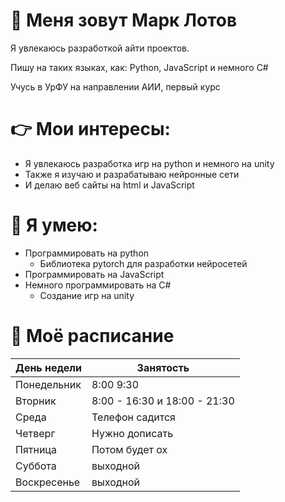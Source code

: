 # 👋 Меня зовут Марк Лотов

Я увлекаюсь разработкой айти проектов.

Пишу на таких языках, как: Python, JavaScript и немного C#

Учусь в УрФУ на направлении АИИ, первый курс


# 👉 Мои интересы:

- Я увлекаюсь разработка игр на python и немного на unity
- Также я изучаю и разрабатываю нейронные сети
- И делаю веб сайты на html и JavaScript


# 📕 Я умею:

- Программировать на python
    - Библиотека pytorch для разработки нейросетей
- Программировать на JavaScript
- Немного программировать на С#
    - Cоздание игр на unity


# 📅 Моё расписание

| День недели | Занятость |
|---|---|
| Понедельник | 8:00 9:30 |
| Вторник | 8:00 - 16:30 и 18:00 - 21:30 |
| Среда | Телефон садится |
| Четверг | Нужно дописать |
| Пятница | Потом будет ох |
| Суббота | выходной |
| Воскресенье | выходной |


